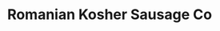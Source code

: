 ---
title: "Romanian Kosher Sausage Co"
url: /chicago/romanian-kosher-sausage-co/
shop: Metzgerei
---